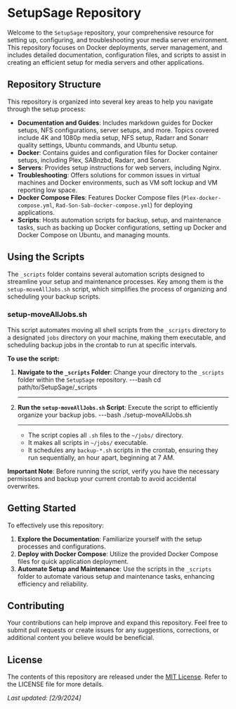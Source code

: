 # SetupSage Repository

Welcome to the `SetupSage` repository, your comprehensive resource for setting up, configuring, and troubleshooting your media server environment. This repository focuses on Docker deployments, server management, and includes detailed documentation, configuration files, and scripts to assist in creating an efficient setup for media servers and other applications.

## Repository Structure

This repository is organized into several key areas to help you navigate through the setup process:

- **Documentation and Guides**: Includes markdown guides for Docker setups, NFS configurations, server setups, and more. Topics covered include 4K and 1080p media setup, NFS setup, Radarr and Sonarr quality settings, Ubuntu commands, and Ubuntu setup.
- **Docker**: Contains guides and configuration files for Docker container setups, including Plex, SABnzbd, Radarr, and Sonarr.
- **Servers**: Provides setup instructions for web servers, including Nginx.
- **Troubleshooting**: Offers solutions for common issues in virtual machines and Docker environments, such as VM soft lockup and VM reporting low space.
- **Docker Compose Files**: Features Docker Compose files (`Plex-docker-compose.yml`, `Rad-Son-Sab-docker-compose.yml`) for deploying applications.
- **Scripts**: Hosts automation scripts for backup, setup, and maintenance tasks, such as backing up Docker configurations, setting up Docker and Docker Compose on Ubuntu, and managing mounts.

## Using the Scripts

The `_scripts` folder contains several automation scripts designed to streamline your setup and maintenance processes. Key among them is the `setup-moveAllJobs.sh` script, which simplifies the process of organizing and scheduling your backup scripts.

### setup-moveAllJobs.sh

This script automates moving all shell scripts from the `_scripts` directory to a designated `jobs` directory on your machine, making them executable, and scheduling backup jobs in the crontab to run at specific intervals.

**To use the script:**

1. **Navigate to the `_scripts` Folder**: Change your directory to the `_scripts` folder within the `SetupSage` repository.
   ---bash
   cd path/to/SetupSage/\_scripts
   ***
2. **Run the `setup-moveAllJobs.sh` Script**: Execute the script to efficiently organize your backup jobs.
   ---bash
   ./setup-moveAllJobs.sh
   ***
   - The script copies all `.sh` files to the `~/jobs/` directory.
   - It makes all scripts in `~/jobs/` executable.
   - It schedules any `backup-*.sh` scripts in the crontab, ensuring they run sequentially, an hour apart, beginning at 7 AM.

**Important Note**: Before running the script, verify you have the necessary permissions and backup your current crontab to avoid accidental overwrites.

## Getting Started

To effectively use this repository:

1. **Explore the Documentation**: Familiarize yourself with the setup processes and configurations.
2. **Deploy with Docker Compose**: Utilize the provided Docker Compose files for quick application deployment.
3. **Automate Setup and Maintenance**: Use the scripts in the `_scripts` folder to automate various setup and maintenance tasks, enhancing efficiency and reliability.

## Contributing

Your contributions can help improve and expand this repository. Feel free to submit pull requests or create issues for any suggestions, corrections, or additional content you believe would be beneficial.

## License

The contents of this repository are released under the [MIT License](./LICENSE). Refer to the LICENSE file for more details.

_Last updated: [2/9/2024]_
